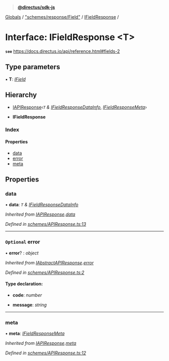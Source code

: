 > **[@directus/sdk-js](../README.md)**

[Globals](../README.md) / ["schemes/response/Field"](../modules/_schemes_response_field_.md) / [IFieldResponse](_schemes_response_field_.ifieldresponse.md) /

# Interface: IFieldResponse <**T**>

**`see`** https://docs.directus.io/api/reference.html#fields-2

## Type parameters

▪ **T**: *[IField](_schemes_directus_field_.ifield.md)*

## Hierarchy

  * [IAPIResponse](_schemes_apiresponse_.iapiresponse.md)‹*`T` & [IFieldResponseDataInfo](_schemes_response_field_.ifieldresponsedatainfo.md)*, *[IFieldResponseMeta](_schemes_response_field_.ifieldresponsemeta.md)*›

  * **IFieldResponse**

### Index

#### Properties

* [data](_schemes_response_field_.ifieldresponse.md#data)
* [error](_schemes_response_field_.ifieldresponse.md#optional-error)
* [meta](_schemes_response_field_.ifieldresponse.md#meta)

## Properties

###  data

• **data**: *`T` & [IFieldResponseDataInfo](_schemes_response_field_.ifieldresponsedatainfo.md)*

*Inherited from [IAPIResponse](_schemes_apiresponse_.iapiresponse.md).[data](_schemes_apiresponse_.iapiresponse.md#data)*

*Defined in [schemes/APIResponse.ts:13](https://github.com/direcuts/sdk-js/tree/master/schemes/APIResponse.ts#L13)*

___

### `Optional` error

• **error**? : *object*

*Inherited from [IAbstractAPIResponse](_schemes_apiresponse_.iabstractapiresponse.md).[error](_schemes_apiresponse_.iabstractapiresponse.md#optional-error)*

*Defined in [schemes/APIResponse.ts:2](https://github.com/direcuts/sdk-js/tree/master/schemes/APIResponse.ts#L2)*

#### Type declaration:

* **code**: *number*

* **message**: *string*

___

###  meta

• **meta**: *[IFieldResponseMeta](_schemes_response_field_.ifieldresponsemeta.md)*

*Inherited from [IAPIResponse](_schemes_apiresponse_.iapiresponse.md).[meta](_schemes_apiresponse_.iapiresponse.md#meta)*

*Defined in [schemes/APIResponse.ts:12](https://github.com/direcuts/sdk-js/tree/master/schemes/APIResponse.ts#L12)*